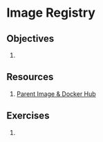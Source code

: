 # Image Registry


## Objectives
1. 

## Resources
1. [Parent Image & Docker Hub](https://www.youtube.com/watch?v=ZVQmnziXEpA)

## Exercises
1. 